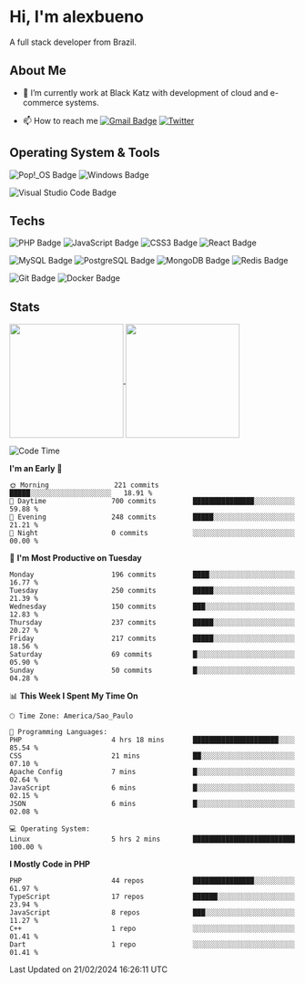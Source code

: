 # Hi, I'm alexbueno

A full stack developer from Brazil.

## About Me

- 🌱 I’m currently work at Black Katz with development of cloud and e-commerce systems.

- 📫 How to reach me [![Gmail Badge](https://img.shields.io/badge/-gmail-c14438?style=for-the-badge&logo=Gmail&logoColor=ffffff)](mailto:alexsandrofbueno@gmail.com) [![Twitter](https://img.shields.io/badge/twitter-1DA1F2.svg?style=for-the-badge&logo=twitter&logoColor=ffffff)](https://twitter.com/Alex_Bueno_7)

## Operating System & Tools

![Pop!_OS Badge](https://img.shields.io/badge/Pop!__OS-48B9C7?logo=popos&logoColor=fff&style=flat)
![Windows Badge](https://img.shields.io/badge/Windows-0078D6?logo=windows&logoColor=fff&style=flat)

![Visual Studio Code Badge](https://img.shields.io/badge/Visual%20Studio%20Code-007ACC?logo=visualstudiocode&logoColor=fff&style=flat)

## Techs

![PHP Badge](https://img.shields.io/badge/PHP-777BB4?logo=php&logoColor=fff&style=flat)
![JavaScript Badge](https://img.shields.io/badge/JavaScript-F7DF1E?logo=javascript&logoColor=000&style=flat)
![CSS3 Badge](https://img.shields.io/badge/CSS3-1572B6?logo=css3&logoColor=fff&style=flat)
![React Badge](https://img.shields.io/badge/React-61DAFB?logo=react&logoColor=000&style=flat)

![MySQL Badge](https://img.shields.io/badge/MySQL-4479A1?logo=mysql&logoColor=fff&style=flat)
![PostgreSQL Badge](https://img.shields.io/badge/PostgreSQL-4169E1?logo=postgresql&logoColor=fff&style=flat)
![MongoDB Badge](https://img.shields.io/badge/MongoDB-47A248?logo=mongodb&logoColor=fff&style=flat)
![Redis Badge](https://img.shields.io/badge/Redis-DC382D?logo=redis&logoColor=fff&style=flat)

![Git Badge](https://img.shields.io/badge/Git-F05032?logo=git&logoColor=fff&style=flat)
![Docker Badge](https://img.shields.io/badge/Docker-2496ED?logo=docker&logoColor=fff&style=flat)


## Stats

<a href="https://github.com/anuraghazra/github-readme-stats">
  <img height=200 align="center" src="https://github-readme-stats.vercel.app/api?username=alexbueno7&theme=dark" />
</a>
<a href="https://github.com/anuraghazra/convoychat">
  <img height=200 align="center" src="https://github-readme-stats.vercel.app/api/top-langs?username=alexbueno7&layout=compact&langs_count=8&card_width=320&theme=dark" />
</a>

<!--START_SECTION:waka-->
![Code Time](http://img.shields.io/badge/Code%20Time-866%20hrs%2036%20mins-blue)

**I'm an Early 🐤** 

```text
🌞 Morning                221 commits         █████░░░░░░░░░░░░░░░░░░░░   18.91 % 
🌆 Daytime                700 commits         ███████████████░░░░░░░░░░   59.88 % 
🌃 Evening                248 commits         █████░░░░░░░░░░░░░░░░░░░░   21.21 % 
🌙 Night                  0 commits           ░░░░░░░░░░░░░░░░░░░░░░░░░   00.00 % 
```
📅 **I'm Most Productive on Tuesday** 

```text
Monday                   196 commits         ████░░░░░░░░░░░░░░░░░░░░░   16.77 % 
Tuesday                  250 commits         █████░░░░░░░░░░░░░░░░░░░░   21.39 % 
Wednesday                150 commits         ███░░░░░░░░░░░░░░░░░░░░░░   12.83 % 
Thursday                 237 commits         █████░░░░░░░░░░░░░░░░░░░░   20.27 % 
Friday                   217 commits         █████░░░░░░░░░░░░░░░░░░░░   18.56 % 
Saturday                 69 commits          █░░░░░░░░░░░░░░░░░░░░░░░░   05.90 % 
Sunday                   50 commits          █░░░░░░░░░░░░░░░░░░░░░░░░   04.28 % 
```


📊 **This Week I Spent My Time On** 

```text
🕑︎ Time Zone: America/Sao_Paulo

💬 Programming Languages: 
PHP                      4 hrs 18 mins       █████████████████████░░░░   85.54 % 
CSS                      21 mins             ██░░░░░░░░░░░░░░░░░░░░░░░   07.10 % 
Apache Config            7 mins              █░░░░░░░░░░░░░░░░░░░░░░░░   02.64 % 
JavaScript               6 mins              █░░░░░░░░░░░░░░░░░░░░░░░░   02.15 % 
JSON                     6 mins              █░░░░░░░░░░░░░░░░░░░░░░░░   02.08 % 

💻 Operating System: 
Linux                    5 hrs 2 mins        █████████████████████████   100.00 % 
```

**I Mostly Code in PHP** 

```text
PHP                      44 repos            ███████████████░░░░░░░░░░   61.97 % 
TypeScript               17 repos            ██████░░░░░░░░░░░░░░░░░░░   23.94 % 
JavaScript               8 repos             ███░░░░░░░░░░░░░░░░░░░░░░   11.27 % 
C++                      1 repo              ░░░░░░░░░░░░░░░░░░░░░░░░░   01.41 % 
Dart                     1 repo              ░░░░░░░░░░░░░░░░░░░░░░░░░   01.41 % 
```




 Last Updated on 21/02/2024 16:26:11 UTC
<!--END_SECTION:waka-->
